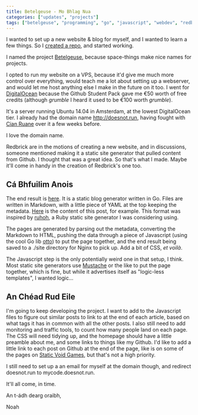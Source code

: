 ```yaml
---
title: Betelgeuse - Mo Bhlag Nua
categories: ["updates", "projects"]
tags: ["betelgeuse", "programming", "go", "javascript", "webdev", "redbrick", "nginx"]
---
```


I wanted to set up a new website & blog for myself, and I wanted to learn a few things. So I [created a repo](https://github.com/iandioch/betelgeuse/commit/5ef2db497c99b874bbf85ee6875db88eceee8612), and started working.

I named the project [Betelgeuse](https://en.wikipedia.org/wiki/Betelgeuse), because space-things make nice names for projects. 

I opted to run my website on a VPS, because it'd give me much more control over everything, would teach me a lot about setting up a webserver, and would let me host anything else I make in the future on it too. I went for [DigitalOcean](https://www.digitalocean.com/) because the Github Student Pack gave me €50 worth of free credits (although *grumble* I heard it used to be €100 worth *grumble*).

It's a server running Ubuntu 14.04 in Amsterdam, at the lowest DigitalOcean tier. I already had the domain name http://doesnot.run, having fought with [Cian Ruane](https://twitter.com/cianlr) over it a few weeks before.

I love the domain name.

Redbrick are in the motions of creating a new website, and in discussions, someone mentioned making it a static site generator that pulled content from Github. I thought that was a great idea. So that's what I made. Maybe it'll come in handy in the creation of Redbrick's one too.

## Cá Bhfuilim Anois

The end result is [here](http://github.com/iandioch/betelgeuse). It is a static blog generator written in Go. Files are written in Markdown, with a little piece of YAML at the top keeping the metadata. [Here](https://raw.githubusercontent.com/iandioch/betelgeuse/master/posts/2016/01/07/betelgeuse.md) is the content of this post, for example. This format was inspired by [ruhoh](http://ruhoh.com), a Ruby static site generator I was considering using.

The pages are generated by parsing out the metadata, converting the Markdown to HTML, pushing the data through a piece of Javascript (using the cool Go lib [otto](https://github.com/robertkrimen/otto)) to put the page together, and the end result being saved to a ./site directory for Nginx to pick up. Add a bit of CSS, *et voilà*.

The Javascript step is the only potentially weird one in that setup, I think. Most static site generators use [Mustache](http://mustache.github.io/) or the like to put the page together, which is fine, but while it advertises itself as "logic-less templates", I wanted logic...

## An Chéad Rud Eile

I'm going to keep developing the project. I want to add to the Javascript files to figure out similar posts to link to at the end of each article, based on what tags it has in common with all the other posts. I also still need to add monitoring and traffic tools, to count how many people land on each page. The CSS will need tidying up, and the homepage should have a little preamble about me, and some links to things like my Github. I'd like to add a little link to each post on Github at the end of the page, like is on some of the pages on [Static Void Games](http://staticvoidgames.com), but that's not a high priority.

I still need to set up a an email for myself at the domain though, and redirect doesnot.run to mycode.doesnot.run.

It'll all come, in time.

An t-ádh dearg oraibh,

Noah